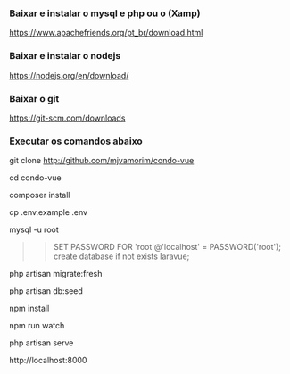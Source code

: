 ### Baixar e instalar o mysql e php ou o (Xamp)
https://www.apachefriends.org/pt_br/download.html

### Baixar e instalar o nodejs 
https://nodejs.org/en/download/


### Baixar o git
https://git-scm.com/downloads


### Executar os comandos abaixo

git clone http://github.com/mjvamorim/condo-vue

cd condo-vue


composer install

cp .env.example .env

mysql -u root
>>  SET PASSWORD FOR 'root'@'localhost' = PASSWORD('root');
>>  create database if not exists laravue; 

php artisan migrate:fresh


php artisan db:seed

npm install

npm run watch

php artisan serve

http://localhost:8000


